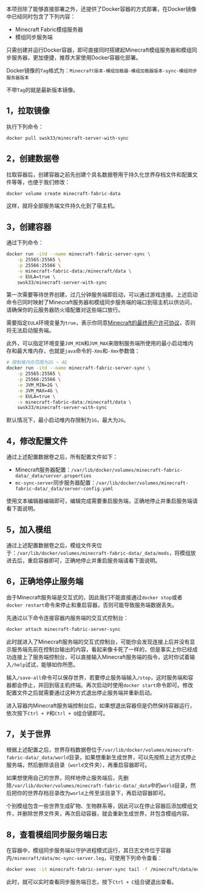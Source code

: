本项目除了能够直接部署之外，还提供了Docker容器的方式部署，在Docker镜像中已经同时包含了下列内容：

- Minecraft Fabric模组服务器
- 模组同步服务端

只需创建并运行Docker容器，即可直接同时搭建起Minecraft模组服务器和模组同步服务器，更加便捷，推荐大家使用Docker容器化部署。

Docker镜像的`Tag`格式为：`Minecraft版本-模组加载器-模组加载器版本-sync-模组同步服务器版本`

不带`Tag`的就是最新版本镜像。

## 1，拉取镜像

执行下列命令：

```bash
docker pull swsk33/minecraft-server-with-sync
```

## 2，创建数据卷

拉取容器后，创建容器之前先创建个具名数据卷用于持久化世界存档文件和配置文件等等，也便于我们修改：

```bash
docker volume create minecraft-fabric-data
```

这样，就将全部服务端文件持久化到了宿主机。

## 3，创建容器

通过下列命令：

```bash
docker run -itd --name minecraft-fabric-server-sync \
	-p 25565:25565 \
	-p 25566:25566 \
	-v minecraft-fabric-data:/minecraft/data \
	-e EULA=true \
	swsk33/minecraft-server-with-sync
```

第一次需要等待世界创建，过几分钟服务端即启动，可以通过游戏连接。上述启动命令已同时映射了Minecraft服务器和模组同步服务端的端口到宿主机以供访问，请确保你的云服务器防火墙配置对这些端口放行。

需要指定`EULA`环境变量为`true`，表示你同意[Minecraft的最终用户许可协议⁠](https://aka.ms/MinecraftEULA)，否则将无法启动服务端。

此外，可以指定环境变量`JVM_MIN`和`JVM_MAX`来限制服务端所使用的最小启动堆内存和最大堆内存，也就是`java`命令的`-Xms`和`-Xmx`参数值：

```bash
# 限制堆内存范围为2G ~ 4G
docker run -itd --name minecraft-fabric-server-sync \
	-p 25565:25565 \
	-p 25566:25566 \
	-e JVM_MIN=2G \
	-e JVM_MAX=4G \
	-e EULA=true \
	-v minecraft-fabric-data:/minecraft/data \
	swsk33/minecraft-server-with-sync
```

默认情况下，最小启动堆内存限制为`1G`，最大为`2G`。

## 4，修改配置文件

通过上述配置数据卷之后，所有配置文件如下：

- Minecraft服务器配置：`/var/lib/docker/volumes/minecraft-fabric-data/_data/server.properties`
- `mc-sync-server`同步服务器配置：`/var/lib/docker/volumes/minecraft-fabric-data/_data/server-config.yaml`

使用文本编辑器编辑即可，编辑完成需要重启服务端，正确地停止并重启服务端请看下面说明。

## 5，加入模组

通过上述配置数据卷之后，模组文件夹位于：`/var/lib/docker/volumes/minecraft-fabric-data/_data/mods`，将模组放进去后，重启容器即可，正确地停止并重启服务端请看下面说明。

## 6，正确地停止服务端

由于Minecraft服务端是交互式的，因此我们不能直接通过`docker stop`或者`docker restart`命令来停止和重启容器，否则可能导致服务端数据丢失。

先通过以下命令连接容器内服务端的交互式控制台：

```bash
docker attach minecraft-fabric-server-sync
```

此时就进入了Minecraft服务端的交互式控制台，可能你会发现连接上后并没有显示服务端先前在控制台输出的内容，看起来像卡死了一样的，但是事实上你已经成功连接上了服务端控制台，可以直接输入Minecraft服务端的指令，这时你试着输入`/help`试试，能够如你所愿。

输入`/save-all`命令可以保存世界，若要停止服务端输入`/stop`，这时服务端和容器都会停止，并回到宿主机终端。再次启动时使用`docker start`命令即可。修改配置文件之后就需要通过这种方式退出停止服务端并重新启动。

进入容器内Minecraft服务端控制台后，如果想退出容器但是仍然保持容器运行，依次按下`Ctrl + P`和`Ctrl + Q`组合键即可。

## 7，关于世界

根据上述配置之后，世界存档数据卷位于`/var/lib/docker/volumes/minecraft-fabric-data/_data/world`目录，如果想重新生成世界，可以先按照上述方式停止服务端，然后删除该目录（`world`文件夹），再重启容器即可。

如果想使用自己的世界，同样地停止服务端后，先删除`/var/lib/docker/volumes/minecraft-fabric-data/_data`中的`world`目录，然后把你的世界存档目录改为`world`上传至该目录下，再启动容器即可。

个别模组包含一些世界生成矿物、生物群系等，因此可以在停止容器后添加模组文件，并删除世界文件夹，再次启动容器，就会重新生成世界，并包含模组内容。

## 8，查看模组同步服务端日志

在容器中，模组同步服务端以守护进程模式运行，其日志文件位于容器内`/minecraft/data/mc-sync-server.log`，可使用下列命令查看：

```bash
docker exec -it minecraft-fabric-server-sync tail -f /minecraft/data/mc-sync-server.log
```

此时，就可以实时查看同步服务端日志，按下`Ctrl + C`组合键退出查看。
